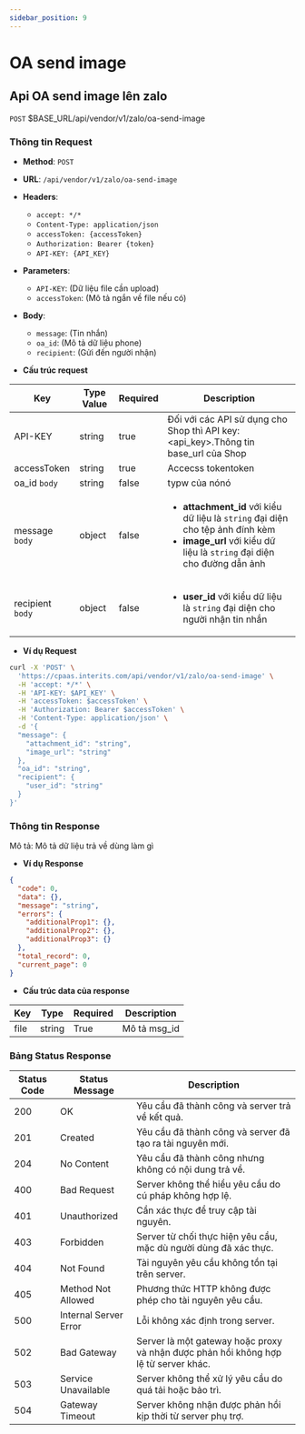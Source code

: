 ```yaml
---
sidebar_position: 9
---
```


# OA send image

## Api OA send image lên zalo

`POST` $BASE_URL/api/vendor/v1/zalo/oa-send-image

### Thông tin Request

- **Method**: `POST`
- **URL**: `/api/vendor/v1/zalo/oa-send-image`
- **Headers**: 
  - `accept: */*`
  - `Content-Type: application/json`
  - `accessToken: {accessToken}`
  - `Authorization: Bearer {token}`
  - `API-KEY: {API_KEY}`
- **Parameters**:
  - `API-KEY`: (Dữ liệu file cần upload)
  - `accessToken`: (Mô tả ngắn về file nếu có)
- **Body**:
  - `message`: (Tin nhắn)
  - `oa_id`: (Mô tả dữ liệu phone)
  - `recipient`: (Gửi đến người nhận)

- **Cấu trúc request**

| Key          | Type Value            |     Required    | Description   |
|------------- |-----------------------|-----------------|---------------               |
| API-KEY       | string                | true            |    Đối với các API sử dụng cho Shop thì API key:<api_key>.Thông tin base_url của Shop         |
| accessToken   | string                | true            |    Accecss tokentoken           |
| oa_id `body`         | string                | false            |     typw của nónó          |
| message `body`         | object                | false            |     <ul><li>**attachment_id** với kiểu dữ liệu là `string` đại diện cho tệp ảnh đính kèm</li><li>**image_url** với kiểu dữ liệu là `string` đại diện cho đường dẫn ảnh</li></ul>      |
| recipient `body`        | object          | false            |    <ul><li>**user_id** với kiểu dữ liệu là `string` đại diện cho người nhận tin nhắn </li></ul>           |



- **Ví dụ Request**

```bash
curl -X 'POST' \
  'https://cpaas.interits.com/api/vendor/v1/zalo/oa-send-image' \
  -H 'accept: */*' \
  -H 'API-KEY: $API_KEY' \
  -H 'accessToken: $accessToken' \
  -H 'Authorization: Bearer $accessToken' \
  -H 'Content-Type: application/json' \
  -d '{
  "message": {
    "attachment_id": "string",
    "image_url": "string"
  },
  "oa_id": "string",
  "recipient": {
    "user_id": "string"
  }
}'
```

### Thông tin Response

Mô tả: Mô tả dữ liệu trả về dùng làm gì 

- **Ví dụ Response**

```json
{
  "code": 0,
  "data": {},
  "message": "string",
  "errors": {
    "additionalProp1": {},
    "additionalProp2": {},
    "additionalProp3": {}
  },
  "total_record": 0,
  "current_page": 0
}
```

- **Cấu trúc data của response**

| Key        | Type            |     Required    | Description       |
|------------- |-----------------|-----------------|-------------------|
| file         | string          | True            |    Mô tả msg_id   |

### Bảng Status Response

| Status Code | Status Message            | Description                                                                 |
|-------------|---------------------------|-----------------------------------------------------------------------------|
| 200         | OK                        | Yêu cầu đã thành công và server trả về kết quả.                           |
| 201         | Created                   | Yêu cầu đã thành công và server đã tạo ra tài nguyên mới.                  |
| 204         | No Content                | Yêu cầu đã thành công nhưng không có nội dung trả về.                      |
| 400         | Bad Request               | Server không thể hiểu yêu cầu do cú pháp không hợp lệ.                    |
| 401         | Unauthorized              | Cần xác thực để truy cập tài nguyên.                                       |
| 403         | Forbidden                 | Server từ chối thực hiện yêu cầu, mặc dù người dùng đã xác thực.           |
| 404         | Not Found                 | Tài nguyên yêu cầu không tồn tại trên server.                              |
| 405         | Method Not Allowed         | Phương thức HTTP không được phép cho tài nguyên yêu cầu.                   |
| 500         | Internal Server Error     | Lỗi không xác định trong server.                                            |
| 502         | Bad Gateway               | Server là một gateway hoặc proxy và nhận được phản hồi không hợp lệ từ server khác. |
| 503         | Service Unavailable       | Server không thể xử lý yêu cầu do quá tải hoặc bảo trì.                    |
| 504         | Gateway Timeout           | Server không nhận được phản hồi kịp thời từ server phụ trợ.                |



